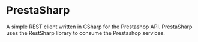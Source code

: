 PrestaSharp
===========

A simple REST client written in CSharp for the Prestashop API.
PrestaSharp uses the RestSharp library to consume the Prestashop services.